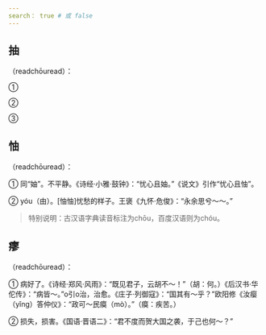 ```yaml
---
search： true # 或 false
---
```


## 抽

（readchōuread）：

➀

➁

➂

## 怞

（readchōuread）：

➀ 同“妯”。不平静。《诗经·小雅·鼓钟》：“忧心且妯。”《说文》引作“忧心且怞”。

➁ yóu（由）。[怞怞]忧愁的样子。王褒《九怀·危俊》：“永余思兮～～。”

> 特别说明：古汉语字典读音标注为chōu，百度汉语则为chóu。

## 瘳

（readchōuread）：

➀ 病好了。《诗经·郑风·风雨》：“既见君子，云胡不～！”（胡：何。）《后汉书·华佗传》：“病皆～。”o引o治，治愈。《庄子·列御寇》：“国其有～乎？”欧阳修《汝瘿（yǐng）答仲仪》：“政可～民瘼（mò）。”（瘼：疾苦。）

➁ 损失，损害。《国语·晋语二》：“君不度而贺大国之袭，于己也何～？”